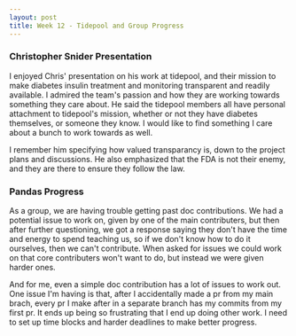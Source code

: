 ```yaml
---
layout: post
title: Week 12 - Tidepool and Group Progress
---
```


<!-- Reflect on the presentation by Christopher Snider. How does the use of open source by Tidepool compare to the user of open source by enterprise. Also reflect on your group's progress. What are some challenges that you (as a group) need to overcome? What are some challenges that you (as an individual) need to overcome? -->

### Christopher Snider Presentation
I enjoyed Chris' presentation on his work at tidepool, and their mission to make diabetes insulin treatment and monitoring transparent and readily available. I admired the team's passion and how they are working towards something they care about. He said the tidepool members all have personal attachment to tidepool's mission, whether or not they have diabetes themselves, or someone they know. I would like to find something I care about a bunch to work towards as well. 
<!--more-->
I remember him specifying how valued transparancy is, down to the project plans and discussions. He also emphasized that the FDA is not their enemy, and they are there to ensure they follow the law.


### Pandas Progress

As a group, we are having trouble getting past doc contributions. We had a potential issue to work on, given by one of the main contributers, but then after further questioning, we got a response saying they don't have the time and energy to spend teaching us, so if we don't know how to do it ourselves, then we can't contribute. When asked for issues we could work on that core contributers won't want to do, but instead we were given harder ones.

And for me, even a simple doc contribution has a lot of issues to work out. One issue I'm having is that, after I accidentally made a pr from my main brach, every pr I make after in a separate branch has my commits from my first pr. It ends up being so frustrating that I end up doing other work. I need to set up time blocks and harder deadlines to make better progress.

